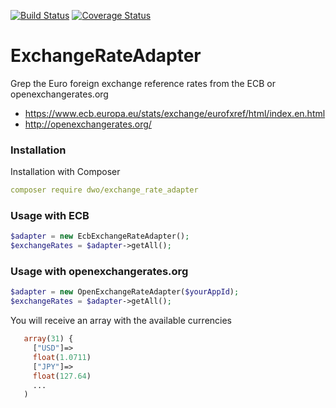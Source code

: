 [![Build Status](https://travis-ci.org/davewwww/ExchangeRateAdapter.svg?branch=v1.0.1)](https://travis-ci.org/davewwww/ExchangeRateAdapter) [![Coverage Status](https://coveralls.io/repos/davewwww/ExchangeRateAdapter/badge.svg)](https://coveralls.io/r/davewwww/ExchangeRateAdapter)

ExchangeRateAdapter
===================

Grep the Euro foreign exchange reference rates from the ECB or openexchangerates.org

- https://www.ecb.europa.eu/stats/exchange/eurofxref/html/index.en.html
- http://openexchangerates.org/

### Installation

Installation with Composer

```yml
composer require dwo/exchange_rate_adapter
```

### Usage with ECB

```php 
$adapter = new EcbExchangeRateAdapter();
$exchangeRates = $adapter->getAll();
```

### Usage with openexchangerates.org

```php 
$adapter = new OpenExchangeRateAdapter($yourAppId);
$exchangeRates = $adapter->getAll();
```

You will receive an array with the available currencies

```php
   array(31) {
     ["USD"]=>
     float(1.0711)
     ["JPY"]=>
     float(127.64)
     ...
   )
```